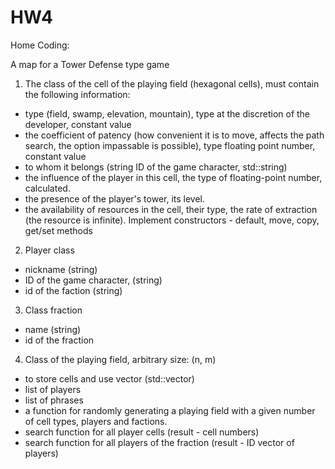 # HW4

Home Coding:

A map for a Tower Defense type game
1) The class of the cell of the playing field (hexagonal cells), must contain the following information:
- type (field, swamp, elevation, mountain), type at the discretion of the developer, constant value
- the coefficient of patency (how convenient it is to move, affects the path search, the option impassable is possible), type floating point number, constant value
- to whom it belongs (string ID of the game character, std::string)
- the influence of the player in this cell, the type of floating-point number, calculated.
- the presence of the player's tower, its level.
- the availability of resources in the cell, their type, the rate of extraction (the resource is infinite).
Implement constructors - default, move, copy, get/set methods
2) Player class
- nickname (string)
- ID of the game character, (string)
- id of the faction (string)
3) Class fraction
- name (string)
- id of the fraction
4) Class of the playing field, arbitrary size: (n, m)
- to store cells and use vector (std::vector)
- list of players
- list of phrases
- a function for randomly generating a playing field with a given number of cell types, players and factions.
- search function for all player cells (result - cell numbers)
- search function for all players of the fraction (result - ID vector of players)
